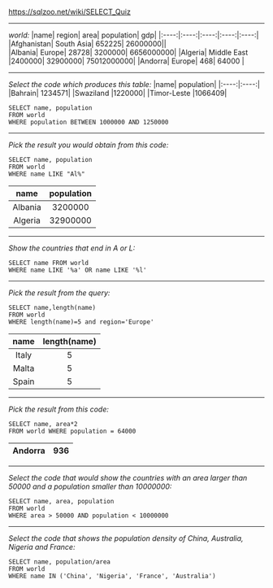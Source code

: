 https://sqlzoo.net/wiki/SELECT_Quiz
***
*world:*
|name|	region|	area|	population|	gdp|
|:----:|:----:|:----:|:----:|:----:|
|Afghanistan|	South Asia|	652225|	26000000||	
|Albania|	Europe|	28728|	3200000|	6656000000|
|Algeria|	Middle East	|2400000|	32900000|	75012000000|
|Andorra|	Europe|	468|	64000	|
***
*Select the code which produces this table:*
|name|	population|
|:----:|:----:|
|Bahrain|	1234571|
|Swaziland	|1220000|
|Timor-Leste	|1066409|
```
SELECT name, population
FROM world
WHERE population BETWEEN 1000000 AND 1250000
```
***
*Pick the result you would obtain from this code:*
```
SELECT name, population
FROM world
WHERE name LIKE "Al%"
```
|name|	population|
|:----:|:----:|
|Albania|	3200000|
|Algeria|	32900000|
***
*Show the countries that end in A or L:*
```
SELECT name FROM world
WHERE name LIKE '%a' OR name LIKE '%l'
```
***
*Pick the result from the query:*
```
SELECT name,length(name)
FROM world
WHERE length(name)=5 and region='Europe'
```
|name|	length(name)|
|:----:|:----:|
|Italy|	5|
|Malta|	5|
|Spain|	5|
***
*Pick the result from this code:*
```
SELECT name, area*2 
FROM world WHERE population = 64000
```
|Andorra|	936|
|:----:|:----:|
***
*Select the code that would show the countries with an area larger than 50000 and a population smaller than 10000000:*
```
SELECT name, area, population
FROM world
WHERE area > 50000 AND population < 10000000
```
***
*Select the code that shows the population density of China, Australia, Nigeria and France:*
```
SELECT name, population/area
FROM world
WHERE name IN ('China', 'Nigeria', 'France', 'Australia')
```

